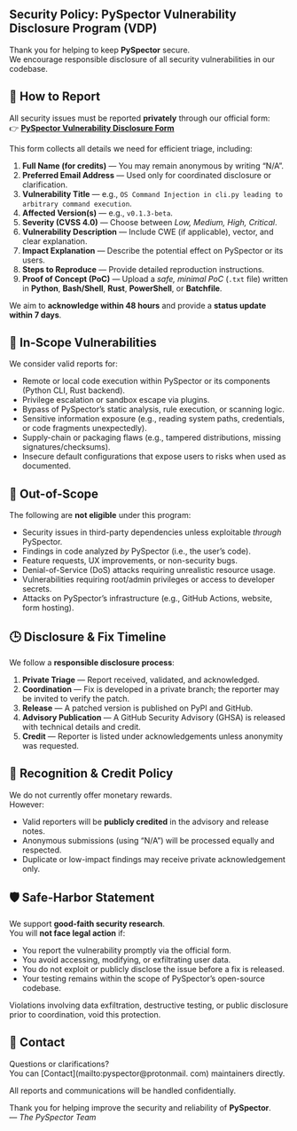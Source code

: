 ## Security Policy: PySpector Vulnerability Disclosure Program (VDP)

Thank you for helping to keep **PySpector** secure.  
We encourage responsible disclosure of all security vulnerabilities in our codebase.

## 🧭 How to Report
All security issues must be reported **privately** through our official form:  
👉 [**PySpector Vulnerability Disclosure Form**](https://xobusaqs.forms.app/pyspector-vdp-form)

This form collects all details we need for efficient triage, including:
1. **Full Name (for credits)** — You may remain anonymous by writing “N/A”.
2. **Preferred Email Address** — Used only for coordinated disclosure or clarification.
3. **Vulnerability Title** — e.g., `OS Command Injection in cli.py leading to arbitrary command execution`.
4. **Affected Version(s)** — e.g., `v0.1.3-beta`.
5. **Severity (CVSS 4.0)** — Choose between *Low, Medium, High, Critical*.
6. **Vulnerability Description** — Include CWE (if applicable), vector, and clear explanation.
7. **Impact Explanation** — Describe the potential effect on PySpector or its users.
8. **Steps to Reproduce** — Provide detailed reproduction instructions.
9. **Proof of Concept (PoC)** — Upload a *safe, minimal PoC* (`.txt` file) written in **Python**, **Bash/Shell**, **Rust**, **PowerShell**, or **Batchfile**.

We aim to **acknowledge within 48 hours** and provide a **status update within 7 days**.

## 🧩 In-Scope Vulnerabilities
We consider valid reports for:
- Remote or local code execution within PySpector or its components (Python CLI, Rust backend).
- Privilege escalation or sandbox escape via plugins.
- Bypass of PySpector’s static analysis, rule execution, or scanning logic.
- Sensitive information exposure (e.g., reading system paths, credentials, or code fragments unexpectedly).
- Supply-chain or packaging flaws (e.g., tampered distributions, missing signatures/checksums).
- Insecure default configurations that expose users to risks when used as documented.

## 🚫 Out-of-Scope
The following are **not eligible** under this program:
- Security issues in third-party dependencies unless exploitable *through* PySpector.
- Findings in code analyzed *by* PySpector (i.e., the user’s code).
- Feature requests, UX improvements, or non-security bugs.
- Denial-of-Service (DoS) attacks requiring unrealistic resource usage.
- Vulnerabilities requiring root/admin privileges or access to developer secrets.
- Attacks on PySpector’s infrastructure (e.g., GitHub Actions, website, form hosting).

## 🕒 Disclosure & Fix Timeline
We follow a **responsible disclosure process**:

1. **Private Triage** — Report received, validated, and acknowledged.
2. **Coordination** — Fix is developed in a private branch; the reporter may be invited to verify the patch.
3. **Release** — A patched version is published on PyPI and GitHub.
4. **Advisory Publication** — A GitHub Security Advisory (GHSA) is released with technical details and credit.
5. **Credit** — Reporter is listed under acknowledgements unless anonymity was requested.

## 🏅 Recognition & Credit Policy
We do not currently offer monetary rewards.  
However:
- Valid reporters will be **publicly credited** in the advisory and release notes.
- Anonymous submissions (using “N/A”) will be processed equally and respected.
- Duplicate or low-impact findings may receive private acknowledgement only.

## 🛡️ Safe-Harbor Statement
We support **good-faith security research**.  
You will **not face legal action** if:
- You report the vulnerability promptly via the official form.
- You avoid accessing, modifying, or exfiltrating user data.
- You do not exploit or publicly disclose the issue before a fix is released.
- Your testing remains within the scope of PySpector’s open-source codebase.

Violations involving data exfiltration, destructive testing, or public disclosure prior to coordination, void this protection.

## 💬 Contact
Questions or clarifications?  
You can [Contact](mailto:pyspector@protonmail. com) maintainers directly.

All reports and communications will be handled confidentially.

Thank you for helping improve the security and reliability of **PySpector**.  
— *The PySpector Team*
